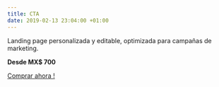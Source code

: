 ```yaml
---
title: CTA
date: 2019-02-13 23:04:00 +01:00
---
```


Landing page personalizada y editable, optimizada para campañas de marketing.

**Desde MX$ 700**

[Comprar ahora !](#plans)